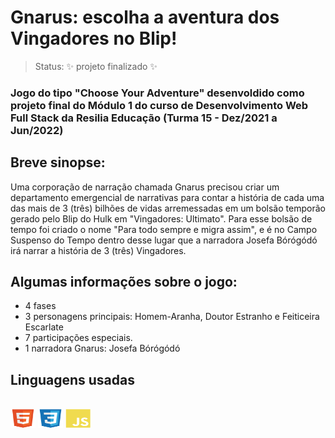 <h1>Gnarus: escolha a aventura dos Vingadores no Blip!</h1>

> Status: ✨ projeto finalizado ✨

### Jogo do tipo "Choose Your Adventure" desenvoldido como projeto final do Módulo 1 do curso de Desenvolvimento Web Full Stack da Resilia Educação (Turma 15 - Dez/2021 a Jun/2022)

## Breve sinopse:
Uma corporação de narração chamada Gnarus precisou criar um departamento emergencial de narrativas para contar a história de cada uma das mais de 3 (três) bilhões de vidas arremessadas em um bolsão temporão gerado pelo Blip do Hulk em "Vingadores: Ultimato". Para esse bolsão de tempo foi criado o nome "Para todo sempre e migra assim", e é no Campo Suspenso do Tempo dentro desse lugar que a narradora Josefa Bórógódó irá narrar a história de 3 (três) Vingadores.

## Algumas informações sobre o jogo:

+ 4 fases
+ 3 personagens principais: Homem-Aranha, Doutor Estranho e Feiticeira Escarlate
+ 7 participações especiais.
+ 1 narradora Gnarus: Josefa Bórógódó

<h2>Linguagens usadas</h2>

<div style="display: inline_block"><br>
  <img align="center" alt="Rafa-HTML" height="30" width="40" src="https://raw.githubusercontent.com/devicons/devicon/master/icons/html5/html5-original.svg">
  <img align="center" alt="Rafa-CSS" height="30" width="40" src="https://raw.githubusercontent.com/devicons/devicon/master/icons/css3/css3-original.svg">
  <img align="center" alt="Rafa-Js" height="30" width="40" src="https://raw.githubusercontent.com/devicons/devicon/master/icons/javascript/javascript-plain.svg">
</div>

